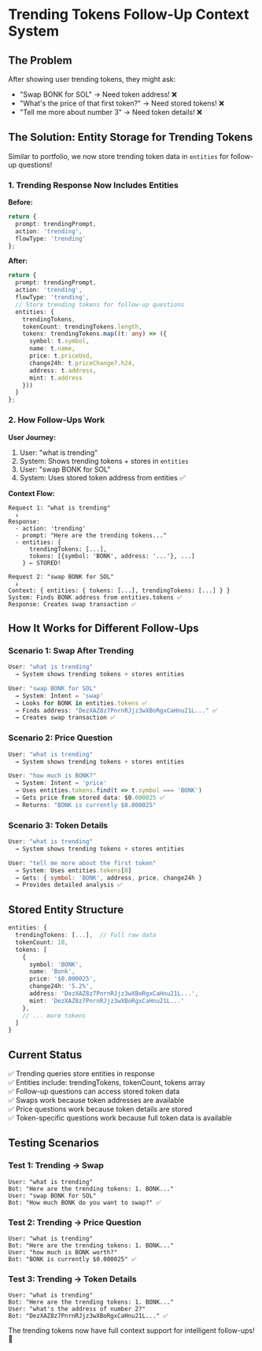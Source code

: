 # Trending Tokens Follow-Up Context System

## The Problem

After showing user trending tokens, they might ask:
- "Swap BONK for SOL" → Need token address! ❌
- "What's the price of that first token?" → Need stored tokens! ❌
- "Tell me more about number 3" → Need token details! ❌

## The Solution: Entity Storage for Trending Tokens

Similar to portfolio, we now store trending token data in `entities` for follow-up questions!

### 1. Trending Response Now Includes Entities

**Before:**
```typescript
return { 
  prompt: trendingPrompt,
  action: 'trending',
  flowType: 'trending'
};
```

**After:**
```typescript
return { 
  prompt: trendingPrompt,
  action: 'trending',
  flowType: 'trending',
  // Store trending tokens for follow-up questions
  entities: {
    trendingTokens,
    tokenCount: trendingTokens.length,
    tokens: trendingTokens.map((t: any) => ({
      symbol: t.symbol,
      name: t.name,
      price: t.priceUsd,
      change24h: t.priceChange?.h24,
      address: t.address,
      mint: t.address
    }))
  }
};
```

### 2. How Follow-Ups Work

**User Journey:**
1. User: "what is trending"
2. System: Shows trending tokens + stores in `entities`
3. User: "swap BONK for SOL" 
4. System: Uses stored token address from entities ✅

**Context Flow:**
```
Request 1: "what is trending"
  ↓
Response: 
  - action: 'trending'
  - prompt: "Here are the trending tokens..."
  - entities: { 
      trendingTokens: [...],
      tokens: [{symbol: 'BONK', address: '...'}, ...] 
    } ← STORED!
  
Request 2: "swap BONK for SOL"
  ↓
Context: { entities: { tokens: [...], trendingTokens: [...] } }
System: Finds BONK address from entities.tokens ✅
Response: Creates swap transaction ✅
```

## How It Works for Different Follow-Ups

### Scenario 1: Swap After Trending
```typescript
User: "what is trending"
  → System shows trending tokens + stores entities

User: "swap BONK for SOL"
  → System: Intent = 'swap'
  → Looks for BONK in entities.tokens ✅
  → Finds address: "DezXAZ8z7PnrnRJjz3wXBoRgxCaHnu21L..." ✅
  → Creates swap transaction ✅
```

### Scenario 2: Price Question
```typescript
User: "what is trending"
  → System shows trending tokens + stores entities

User: "how much is BONK?"
  → System: Intent = 'price'
  → Uses entities.tokens.find(t => t.symbol === 'BONK')
  → Gets price from stored data: $0.000025 ✅
  → Returns: "BONK is currently $0.000025"
```

### Scenario 3: Token Details
```typescript
User: "what is trending"
  → System shows trending tokens + stores entities

User: "tell me more about the first token"
  → System: Uses entities.tokens[0]
  → Gets: { symbol: 'BONK', address, price, change24h }
  → Provides detailed analysis ✅
```

## Stored Entity Structure

```typescript
entities: {
  trendingTokens: [...],  // Full raw data
  tokenCount: 10,
  tokens: [
    {
      symbol: 'BONK',
      name: 'Bonk',
      price: '$0.000025',
      change24h: '5.2%',
      address: 'DezXAZ8z7PnrnRJjz3wXBoRgxCaHnu21L...',
      mint: 'DezXAZ8z7PnrnRJjz3wXBoRgxCaHnu21L...'
    },
    // ... more tokens
  ]
}
```

## Current Status

✅ Trending queries store entities in response  
✅ Entities include: trendingTokens, tokenCount, tokens array  
✅ Follow-up questions can access stored token data  
✅ Swaps work because token addresses are available  
✅ Price questions work because token details are stored  
✅ Token-specific questions work because full token data is available  

## Testing Scenarios

### Test 1: Trending → Swap
```
User: "what is trending"
Bot: "Here are the trending tokens: 1. BONK..."
User: "swap BONK for SOL"
Bot: "How much BONK do you want to swap?" ✅
```

### Test 2: Trending → Price Question
```
User: "what is trending"
Bot: "Here are the trending tokens: 1. BONK..."
User: "how much is BONK worth?"
Bot: "BONK is currently $0.000025" ✅
```

### Test 3: Trending → Token Details
```
User: "what is trending"
Bot: "Here are the trending tokens: 1. BONK..."
User: "what's the address of number 2?"
Bot: "DezXAZ8z7PnrnRJjz3wXBoRgxCaHnu21L..." ✅
```

The trending tokens now have full context support for intelligent follow-ups! 🎉

